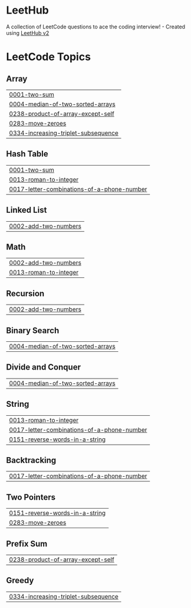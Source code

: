 # LeetHub
A collection of LeetCode questions to ace the coding interview! - Created using [LeetHub v2](https://github.com/arunbhardwaj/LeetHub-2.0)

<!---LeetCode Topics Start-->
# LeetCode Topics
## Array
|  |
| ------- |
| [0001-two-sum](https://github.com/cristianccd/LeetHub/tree/master/0001-two-sum) |
| [0004-median-of-two-sorted-arrays](https://github.com/cristianccd/LeetHub/tree/master/0004-median-of-two-sorted-arrays) |
| [0238-product-of-array-except-self](https://github.com/cristianccd/LeetHub/tree/master/0238-product-of-array-except-self) |
| [0283-move-zeroes](https://github.com/cristianccd/LeetHub/tree/master/0283-move-zeroes) |
| [0334-increasing-triplet-subsequence](https://github.com/cristianccd/LeetHub/tree/master/0334-increasing-triplet-subsequence) |
## Hash Table
|  |
| ------- |
| [0001-two-sum](https://github.com/cristianccd/LeetHub/tree/master/0001-two-sum) |
| [0013-roman-to-integer](https://github.com/cristianccd/LeetHub/tree/master/0013-roman-to-integer) |
| [0017-letter-combinations-of-a-phone-number](https://github.com/cristianccd/LeetHub/tree/master/0017-letter-combinations-of-a-phone-number) |
## Linked List
|  |
| ------- |
| [0002-add-two-numbers](https://github.com/cristianccd/LeetHub/tree/master/0002-add-two-numbers) |
## Math
|  |
| ------- |
| [0002-add-two-numbers](https://github.com/cristianccd/LeetHub/tree/master/0002-add-two-numbers) |
| [0013-roman-to-integer](https://github.com/cristianccd/LeetHub/tree/master/0013-roman-to-integer) |
## Recursion
|  |
| ------- |
| [0002-add-two-numbers](https://github.com/cristianccd/LeetHub/tree/master/0002-add-two-numbers) |
## Binary Search
|  |
| ------- |
| [0004-median-of-two-sorted-arrays](https://github.com/cristianccd/LeetHub/tree/master/0004-median-of-two-sorted-arrays) |
## Divide and Conquer
|  |
| ------- |
| [0004-median-of-two-sorted-arrays](https://github.com/cristianccd/LeetHub/tree/master/0004-median-of-two-sorted-arrays) |
## String
|  |
| ------- |
| [0013-roman-to-integer](https://github.com/cristianccd/LeetHub/tree/master/0013-roman-to-integer) |
| [0017-letter-combinations-of-a-phone-number](https://github.com/cristianccd/LeetHub/tree/master/0017-letter-combinations-of-a-phone-number) |
| [0151-reverse-words-in-a-string](https://github.com/cristianccd/LeetHub/tree/master/0151-reverse-words-in-a-string) |
## Backtracking
|  |
| ------- |
| [0017-letter-combinations-of-a-phone-number](https://github.com/cristianccd/LeetHub/tree/master/0017-letter-combinations-of-a-phone-number) |
## Two Pointers
|  |
| ------- |
| [0151-reverse-words-in-a-string](https://github.com/cristianccd/LeetHub/tree/master/0151-reverse-words-in-a-string) |
| [0283-move-zeroes](https://github.com/cristianccd/LeetHub/tree/master/0283-move-zeroes) |
## Prefix Sum
|  |
| ------- |
| [0238-product-of-array-except-self](https://github.com/cristianccd/LeetHub/tree/master/0238-product-of-array-except-self) |
## Greedy
|  |
| ------- |
| [0334-increasing-triplet-subsequence](https://github.com/cristianccd/LeetHub/tree/master/0334-increasing-triplet-subsequence) |
<!---LeetCode Topics End-->